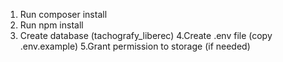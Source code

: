 1. Run composer install
2. Run npm install
3. Create database (tachografy_liberec)
4.Create .env file (copy .env.example)
5.Grant permission to storage (if needed)